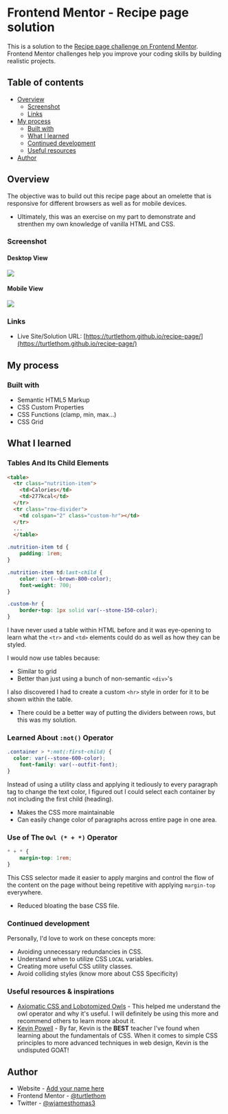 # Frontend Mentor - Recipe page solution

This is a solution to the [Recipe page challenge on Frontend Mentor](https://www.frontendmentor.io/challenges/recipe-page-KiTsR8QQKm). Frontend Mentor challenges help you improve your coding skills by building realistic projects. 

## Table of contents

- [Overview](#overview)
  - [Screenshot](#screenshot)
  - [Links](#links)
- [My process](#my-process)
  - [Built with](#built-with)
  - [What I learned](#what-i-learned)
  - [Continued development](#continued-development)
  - [Useful resources](#useful-resources)
- [Author](#author)


## Overview

The objective was to build out this recipe page about an omelette that is responsive for different browsers as well as for mobile devices.
- Ultimately, this was an exercise on my part to demonstrate and strenthen my own knowledge of vanilla HTML and CSS.

### Screenshot

#### **Desktop View**
![](/assets/screenshots/recipepage-desktop.png)
#### **Mobile View**
![](/assets/screenshots/recipepage-mobile.png)

### Links

- Live Site/Solution URL: [https://turtlethom.github.io/recipe-page/](https://turtlethom.github.io/recipe-page/)

## My process

### Built with

- Semantic HTML5 Markup
- CSS Custom Properties
- CSS Functions (clamp, min, max...)
- CSS Grid

## What I learned

### Tables And Its Child Elements

```html
<table>
  <tr class="nutrition-item">
    <td>Calories</td>
    <td>277kcal</td>
  </tr>
  <tr class="row-divider">
    <td colspan="2" class="custom-hr"></td>
  </tr>
  ...
  </table>
```

```css
.nutrition-item td {
    padding: 1rem;
}

.nutrition-item td:last-child {
    color: var(--brown-800-color);
    font-weight: 700;
}

.custom-hr {
    border-top: 1px solid var(--stone-150-color);
}
```

I have never used a table within HTML before and it was eye-opening to learn what the `<tr>` and `<td>` elements could do as well as how they can be styled.

I would now use tables because:
- Similar to grid
- Better than just using a bunch of non-semantic `<div>`'s

I also discovered I had to create a custom `<hr>` style in order for it to be shown within the table.
- There could be a better way of putting the dividers between rows, but this was my solution.

### Learned About `:not()` Operator

```css
.container > *:not(:first-child) {
  color: var(--stone-600-color);
    font-family: var(--outfit-font);
}

```
  Instead of using a utility class and applying it tediously to every paragraph tag to change the text color, I figured out I could select each container by not including the first child (heading).
  - Makes the CSS more maintainable
  - Can easily change color of paragraphs across entire page in one area.
### Use of The `Owl (* + *)` Operator
```css
* + * {
    margin-top: 1rem;
}
```

This CSS selector made it easier to apply margins and control the flow of the content on the page without being repetitive with applying `margin-top` everywhere.
- Reduced bloating the base CSS file.

### Continued development

Personally, I'd love to work on these concepts more:
- Avoiding unnecessary redundancies in CSS.
- Understand when to utilize CSS `LOCAL` variables.
- Creating more useful CSS utility classes.
- Avoid colliding styles (know more about CSS Specificity)

### Useful resources & inspirations

- [Axiomatic CSS and Lobotomized Owls](https://alistapart.com/article/axiomatic-css-and-lobotomized-owls/) - This helped me understand the owl operator and why it's useful. I will definitely be using this more and recommend others to learn more about it.
- [Kevin Powell](https://www.youtube.com/@KevinPowell) - By far, Kevin is the **BEST** teacher I've found when learning about the fundamentals of CSS. When it comes to simple CSS principles to more advanced techniques in web design, Kevin is the undisputed GOAT!

## Author

- Website - [Add your name here](https://www.your-site.com)
- Frontend Mentor - [@turtlethom](https://www.frontendmentor.io/profile/turtlethom)
- Twitter - [@wjamesthomas3](https://x.com/wjamesthomas3)
